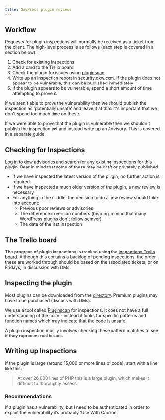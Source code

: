 ```yaml
---
title: GovPress plugin reviews
---
```


## Workflow

Requests for plugin inspections will normally be received as a ticket from the
client. The high-level process is as follows (each step is covered in a section
below):

1. Check for existing inspections
1. Add a card to the Trello board
1. Check the plugin for issues using
   [pluginscan](https://git.govpress.com/dxw/pluginscan)
1. Write up an inspection report in security.dxw.com. If the plugin does not
   appear to be vulnerable, this can be published immediately
1. If the plugin appears to be vulnerable, spend a short amount of time
   attempting to prove it.

If we aren't able to prove the vulnerability then we should publish the
inspection as 'potentially unsafe' and leave it at that: it's important that we
don't spend too much time on these.

If we were able to prove that the plugin is vulnerable then we shouldn't publish
the inspection yet and instead write up an Advisory. This is covered in a
separate guide.

## Checking for Inspections

Log in to [dxw advisories](https://advisories.dxw.com/) and search for any
existing inspections for this plugin. Bear in mind that some of these may be
draft or privately published.

- If we have inspected the latest version of the plugin, no further action is
  required.
- If we have inspected a much older version of the plugin, a new review is
  necessary
- For anything in the middle, the decision to do a new review should take into
  account:
  - Previous poor reviews or advisories
  - The difference in version numbers (bearing in mind that many WordPress
    plugins don't follow semver)
  - The date of the last inspection

## The Trello board

The progress of plugin inspections is tracked using the
[inspections Trello board](https://trello.com/b/sN42avTZ/dxwsec-inspections-and-advisories).
Although this contains a backlog of pending inspections, the order these are
worked through should be based on the associated tickets, or on Fridays, in
discussion with DMs.

## Inspecting the plugin

Most plugins can be downloaded from the
[directory](https://en-gb.wordpress.org/plugins/). Premium plugins may have to
be purchased (discuss with DMs).

We use a tool called [Pluginscan](https://git.govpress.com/dxw/pluginscan) for
inspections. It does not have a full understanding of the code - instead it
looks for specific patterns and function names which may indicate that the code
is unsafe.

A plugin inspection mostly involves checking these pattern matches to see if
they represent real issues.

## Writing up Inspections

If the plugin is large (around 15,000 or more lines of code), start with a line
like this:

> At over 26,000 lines of PHP this is a large plugin, which makes it
> difficult to thoroughly assess

### Recommendations

If a plugin has a vulnerability, but I need to be authenticated in order to
exploit the vulnerability it’s probably ‘Use With Caution’.

